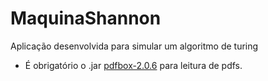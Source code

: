 # MaquinaShannon
Aplicação desenvolvida para simular um algoritmo de turing

- É obrigatório o .jar [pdfbox-2.0.6](https://jar-download.com/artifacts/org.apache.pdfbox/pdfbox/2.0.6/source-code) para leitura de pdfs.
